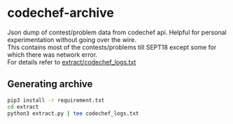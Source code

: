 # codechef-archive
Json dump of contest/problem data from codechef api.
Helpful for personal experimentation without going over the wire.  
This contains most of the contests/problems till SEPT18 except some for which there was network error.  
For details refer to [extract/codechef_logs.txt](./extract/codechef_logs.txt)

## Generating archive
```bash
pip3 install -r requirement.txt
cd extract
python3 extract.py | tee codechef_logs.txt
```
